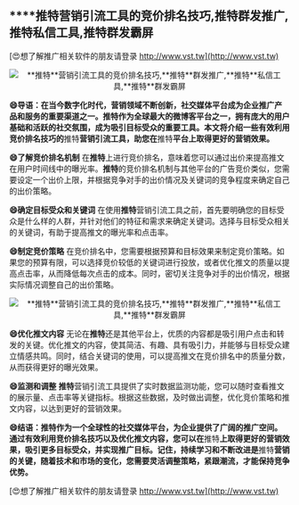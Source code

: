 ## ****推特**营销引流工具的竞价排名技巧,**推特**群发推广,**推特**私信工具,**推特**群发霸屏**

[😍想了解推广相关软件的朋友请登录 http://www.vst.tw](http://www.vst.tw)

 <center><img src="https://vst.tw/MP4/tuiguang/png/8.png" alt="**推特**营销引流工具的竞价排名技巧,**推特**群发推广,**推特**私信工具,**推特**群发霸屏"></center>

**😄导语：在当今数字化时代，营销领域不断创新，社交媒体平台成为企业推广产品和服务的重要渠道之一。**推特**作为全球最大的微博客平台之一，拥有庞大的用户基础和活跃的社交氛围，成为吸引目标受众的重要工具。本文将介绍一些有效利用竞价排名技巧的**推特**营销引流工具，助您在**推特**平台上取得更好的营销效果。**

**😄了解竞价排名机制**
在**推特**上进行竞价排名，意味着您可以通过出价来提高推文在用户时间线中的曝光率。**推特**的竞价排名机制与其他平台的广告竞价类似，您需要设定一个出价上限，并根据竞争对手的出价情况及关键词的竞争程度来确定自己的出价策略。

**😄确定目标受众和关键词**
在使用**推特**营销引流工具之前，首先要明确您的目标受众是什么样的人群，并针对他们的特征和需求来确定关键词。选择与目标受众相关的关键词，有助于提高推文的曝光率和点击率。

**😄制定竞价策略**
在竞价排名中，您需要根据预算和目标效果来制定竞价策略。如果您的预算有限，可以选择竞价较低的关键词进行投放，或者优化推文的质量以提高点击率，从而降低每次点击的成本。同时，密切关注竞争对手的出价情况，根据实际情况调整自己的出价策略。

 <center><img src="https://vst.tw/MP4/tuiguang/png/8.png" alt="**推特**营销引流工具的竞价排名技巧,**推特**群发推广,**推特**私信工具,**推特**群发霸屏"></center>

**😄优化推文内容**
无论在**推特**还是其他平台上，优质的内容都是吸引用户点击和转发的关键。优化推文的内容，使其简洁、有趣、具有吸引力，并能够与目标受众建立情感共鸣。同时，结合关键词的使用，可以提高推文在竞价排名中的质量分数，从而获得更好的曝光效果。

**😄监测和调整**
**推特**营销引流工具提供了实时数据监测功能，您可以随时查看推文的展示量、点击率等关键指标。根据这些数据，及时做出调整，优化竞价策略和推文内容，以达到更好的营销效果。

**😄结语：**推特**作为一个全球性的社交媒体平台，为企业提供了广阔的推广空间。通过有效利用竞价排名技巧以及优化推文内容，您可以在**推特**上取得更好的营销效果，吸引更多目标受众，并实现推广目标。记住，持续学习和不断改进是**推特**营销的关键，随着技术和市场的变化，您需要灵活调整策略，紧跟潮流，才能保持竞争优势。**

[😍想了解推广相关软件的朋友请登录 http://www.vst.tw](http://www.vst.tw)



